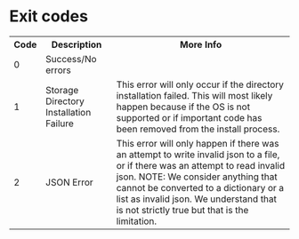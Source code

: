 # Exit codes

<table>
    <tr>
        <th>Code</th>
        <th>Description</th>
        <th>More Info</th>
    </tr>
    <tr>
        <td>0</td>
        <td>Success/No errors</td>
        <td></td>
    </tr>
    <tr>
        <td>1</td>
        <td>Storage Directory Installation Failure</td>
        <td>This error will only occur if the directory installation failed. This will most likely happen because if the OS is not supported or if important code has been removed from the install process.</td>
    </tr>
    <tr>
        <td>2</td>
        <td>JSON Error</td>
        <td>This error will only happen if there was an attempt to write invalid json to a file, or if there was an attempt to read invalid json. NOTE: We consider anything that cannot be converted to a dictionary or a list as invalid json. We understand that is not strictly true but that is the limitation.</td>
    </tr>
</table>